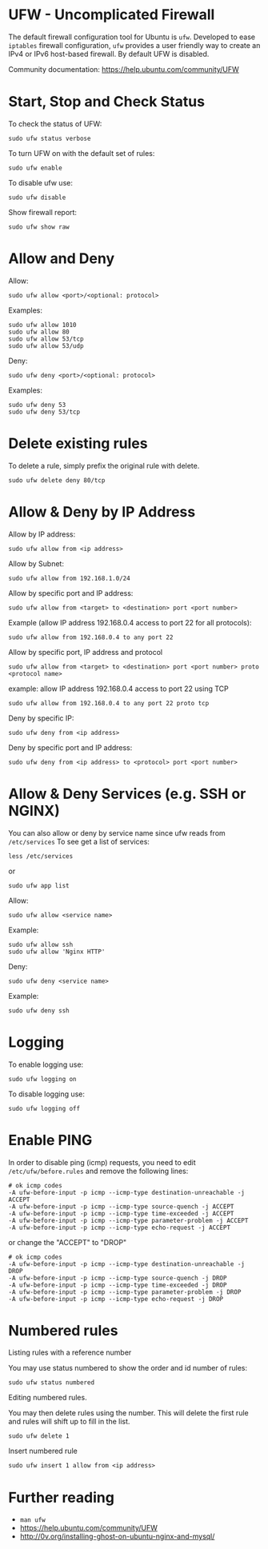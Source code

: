# UFW - Uncomplicated Firewall

The default firewall configuration tool for Ubuntu is `ufw`. 
Developed to ease `iptables` firewall configuration, `ufw` provides a user friendly way to create 
an IPv4 or IPv6 host-based firewall. By default UFW is disabled.

Community documentation: https://help.ubuntu.com/community/UFW

# Start, Stop and Check Status

To check the status of UFW:

`sudo ufw status verbose`

To turn UFW on with the default set of rules:

`sudo ufw enable`

To disable ufw use:

`sudo ufw disable`

Show firewall report:

`sudo ufw show raw`

# Allow and Deny

Allow:

`sudo ufw allow <port>/<optional: protocol>`

Examples:

```
sudo ufw allow 1010
sudo ufw allow 80
sudo ufw allow 53/tcp
sudo ufw allow 53/udp
```

Deny:

`sudo ufw deny <port>/<optional: protocol>`

Examples:

```
sudo ufw deny 53
sudo ufw deny 53/tcp
```

# Delete existing rules

To delete a rule, simply prefix the original rule with delete.

`sudo ufw delete deny 80/tcp`

# Allow & Deny by IP Address

Allow by IP address:

`sudo ufw allow from <ip address>`

Allow by Subnet:

`sudo ufw allow from 192.168.1.0/24`

Allow by specific port and IP address:

`sudo ufw allow from <target> to <destination> port <port number>`

Example (allow IP address 192.168.0.4 access to port 22 for all protocols):

`sudo ufw allow from 192.168.0.4 to any port 22`

Allow by specific port, IP address and protocol

`sudo ufw allow from <target> to <destination> port <port number> proto <protocol name>`

example: allow IP address 192.168.0.4 access to port 22 using TCP

`sudo ufw allow from 192.168.0.4 to any port 22 proto tcp`

Deny by specific IP:

`sudo ufw deny from <ip address>`

Deny by specific port and IP address:

`sudo ufw deny from <ip address> to <protocol> port <port number>`

# Allow & Deny Services (e.g. SSH or NGINX)

You can also allow or deny by service name since ufw reads from `/etc/services` To see get a list of services:

`less /etc/services`

or

`sudo ufw app list`

Allow:

`sudo ufw allow <service name>`

Example:

```
sudo ufw allow ssh
sudo ufw allow 'Nginx HTTP'
```

Deny:

`sudo ufw deny <service name>`

Example:

`sudo ufw deny ssh`

# Logging

To enable logging use:

`sudo ufw logging on`

To disable logging use:

`sudo ufw logging off`

# Enable PING

In order to disable ping (icmp) requests, you need to edit `/etc/ufw/before.rules` and remove the following lines:

```
# ok icmp codes
-A ufw-before-input -p icmp --icmp-type destination-unreachable -j ACCEPT
-A ufw-before-input -p icmp --icmp-type source-quench -j ACCEPT
-A ufw-before-input -p icmp --icmp-type time-exceeded -j ACCEPT
-A ufw-before-input -p icmp --icmp-type parameter-problem -j ACCEPT
-A ufw-before-input -p icmp --icmp-type echo-request -j ACCEPT
```

or change the "ACCEPT" to "DROP" 

```
# ok icmp codes
-A ufw-before-input -p icmp --icmp-type destination-unreachable -j DROP
-A ufw-before-input -p icmp --icmp-type source-quench -j DROP
-A ufw-before-input -p icmp --icmp-type time-exceeded -j DROP
-A ufw-before-input -p icmp --icmp-type parameter-problem -j DROP
-A ufw-before-input -p icmp --icmp-type echo-request -j DROP
```

# Numbered rules

Listing rules with a reference number

You may use status numbered to show the order and id number of rules:

`sudo ufw status numbered`

Editing numbered rules.

You may then delete rules using the number. This will delete the first rule and rules will shift up to fill in the list.

`sudo ufw delete 1`

Insert numbered rule

`sudo ufw insert 1 allow from <ip address>`

# Further reading

 - `man ufw`
 - https://help.ubuntu.com/community/UFW
 - http://0v.org/installing-ghost-on-ubuntu-nginx-and-mysql/